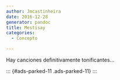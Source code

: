 ```yaml
---
author: Jmcastinheira
date: 2016-12-28
generator: pandoc
title: Mestisay
categories:
  - Concepto

---
```




Hay canciones definitivamente tonificantes...

<div>



::: {#ads-parked-11 .ads-parked-11}
:::
